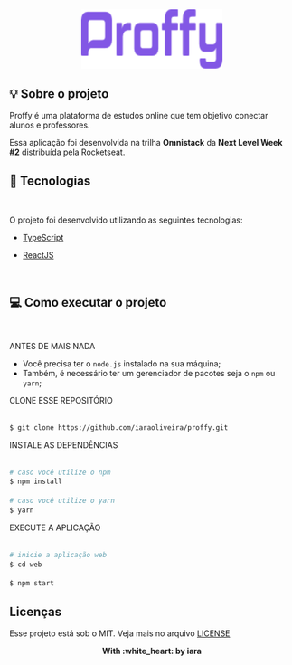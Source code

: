 <div align="center">
<img src="./.github/logo.png" alt="Proffy" width="250px"/>
</div>

## :bulb: Sobre o projeto
Proffy é uma plataforma de estudos online que tem objetivo conectar alunos e professores.

Essa aplicação foi desenvolvida na trilha <strong>Omnistack</strong> da <strong>Next Level Week #2</strong> distribuída pela Rocketseat.

## :rocket: Tecnologias
<br>

O projeto foi desenvolvido utilizando as seguintes tecnologias:


-  [TypeScript](https://www.typescriptlang.org/)

-  [ReactJS](https://reactjs.org/)

<!-- -  [Node.js](https://nodejs.org/en/) -->

<!-- -  [React Native](https://reactnative.dev/) -->

<br>

## :computer: Como executar o projeto
<br>

ANTES DE MAIS NADA

- Você precisa ter o `node.js` instalado na sua máquina;
- Também, é necessário ter um gerenciador de pacotes seja o `npm` ou `yarn`;

CLONE ESSE REPOSITÓRIO

```sh

$ git clone https://github.com/iaraoliveira/proffy.git

```

 INSTALE AS DEPENDÊNCIAS

```sh

# caso você utilize o npm
$ npm install

# caso você utilize o yarn
$ yarn

```

EXECUTE A APLICAÇÃO

```sh

# inicie a aplicação web
$ cd web

$ npm start

```

## Licenças

<p> Esse projeto está sob o MIT. Veja mais no arquivo <a href='./LICENSE'>LICENSE</a></p>

<div align='center'><strong>With :white_heart: by iara</strong></div>